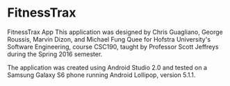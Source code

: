 # FitnessTrax
FitnessTrax App
This application was designed by Chris Guagliano, George Roussis, Marvin Dizon, and Michael Fung Quee for Hofstra University's Software Engineering, course CSC190, taught by Professor Scott Jeffreys during the Spring 2016 semester.

The application was created using Android Studio 2.0 and tested on a Samsung Galaxy S6 phone running Android Lollipop, 
version 5.1.1.
